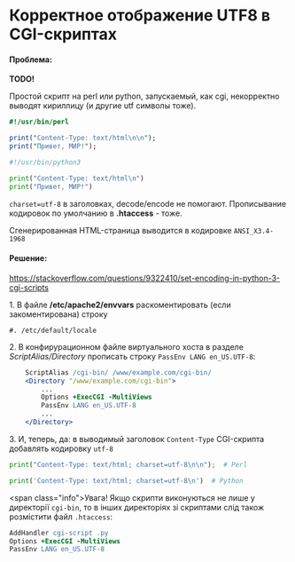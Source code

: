 # Корректное отображение UTF8 в CGI-скриптах

#### Проблема:

**TODO!**

Простой скрипт на perl или python, запускаемый, как cgi, некорректно выводят кириллицу (и другие utf символы тоже).

```perl
#!/usr/bin/perl

print("Content-Type: text/html\n\n");
print("Привет, МИР!");
```

```python
#!/usr/bin/python3

print("Content-Type: text/html\n")
print("Привет, МИР!")
```

`charset=utf-8` в заголовках, decode/encode не помогают. Прописывание кодировок по умолчанию в **.htaccess** - тоже.

Сгенерированная HTML-страница выводится в кодировке `ANSI_X3.4-1968`

#### Решение:

<https://stackoverflow.com/questions/9322410/set-encoding-in-python-3-cgi-scripts>

1\. В файле **/etc/apache2/envvars** раскоментировать (если закоментирована) строку
```
#. /etc/default/locale
```

2\. В конфирурационном файле виртуального хоста в разделе _ScriptAlias/Directory_ прописать строку `PassEnv LANG en_US.UTF-8`:

```apache
    ScriptAlias /cgi-bin/ /www/example.com/cgi-bin/
    <Directory "/www/example.com/cgi-bin">
        ...
        Options +ExecCGI -MultiViews
        PassEnv LANG en_US.UTF-8
        ...
    </Directory>
```

3\. И, теперь, да: в выводимый заголовок `Content-Type` CGI-скрипта добавлять кодировку `utf-8`

```python
print("Content-Type: text/html; charset=utf-8\n\n");  # Perl

print('Content-Type: text/html; charset=utf-8\n')  # Python
```

<span сlass="info">Увага!</span> Якщо скрипти виконуються не лише у директорії `cgi-bin`, то в інших директоріях зі скриптами слід також розмістити файл `.htaccess`:
```apache
AddHandler cgi-script .py
Options +ExecCGI -MultiViews
PassEnv LANG en_US.UTF-8
```




